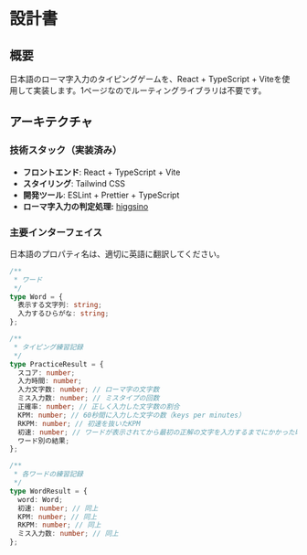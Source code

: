 # 設計書

## 概要

日本語のローマ字入力のタイピングゲームを、React + TypeScript + Viteを使用して実装します。1ページなのでルーティングライブラリは不要です。

## アーキテクチャ

### 技術スタック（実装済み）

- **フロントエンド**: React + TypeScript + Vite
- **スタイリング**: Tailwind CSS
- **開発ツール**: ESLint + Prettier + TypeScript
- **ローマ字入力の判定処理:** [higgsino](https://github.com/Boson328/higgsino)

### 主要インターフェイス

日本語のプロパティ名は、適切に英語に翻訳してください。

```ts
/**
 * ワード
 */
type Word = {
  表示する文字列: string;
  入力するひらがな: string;
};

/**
 * タイピング練習記録
 */
type PracticeResult = {
  スコア: number;
  入力時間: number;
  入力文字数: number; // ローマ字の文字数
  ミス入力数: number; // ミスタイプの回数
  正確率: number; // 正しく入力した文字数の割合
  KPM: number; // 60秒間に入力した文字の数（keys per minutes）
  RKPM: number; // 初速を抜いたKPM
  初速: number; // ワードが表示されてから最初の正解の文字を入力するまでにかかった時間（平均値）
  ワード別の結果;
};

/**
 * 各ワードの練習記録
 */
type WordResult = {
  word: Word;
  初速: number; // 同上
  KPM: number; // 同上
  RKPM: number; // 同上
  ミス入力数: number; // 同上
};
```
